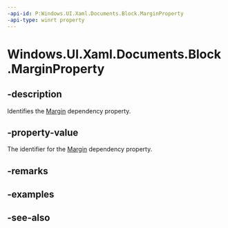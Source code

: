```yaml
---
-api-id: P:Windows.UI.Xaml.Documents.Block.MarginProperty
-api-type: winrt property
---
```


<!-- Property syntax
public Windows.UI.Xaml.DependencyProperty MarginProperty { get; }
-->

# Windows.UI.Xaml.Documents.Block.MarginProperty

## -description
Identifies the [Margin](block_margin.md) dependency property.



## -property-value
The identifier for the [Margin](block_margin.md) dependency property.

## -remarks

## -examples

## -see-also
